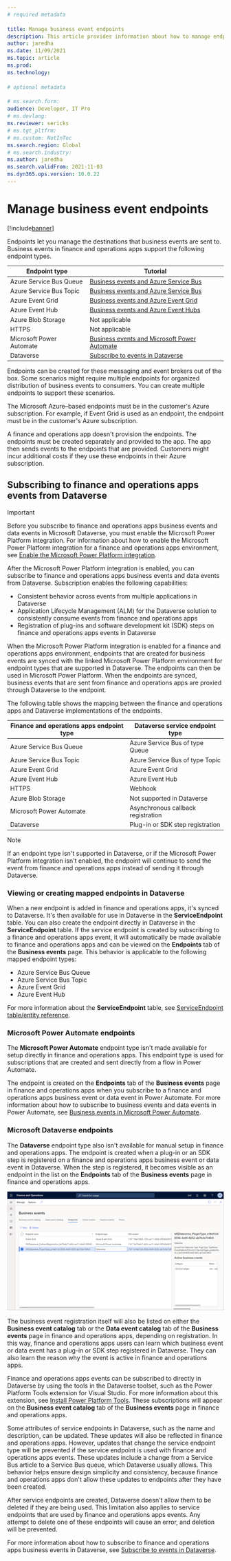 ```yaml
---
# required metadata

title: Manage business event endpoints
description: This article provides information about how to manage endpoints for finance and operations apps business events.
author: jaredha
ms.date: 11/09/2021
ms.topic: article
ms.prod:
ms.technology: 

# optional metadata

# ms.search.form:
audience: Developer, IT Pro
# ms.devlang: 
ms.reviewer: sericks
# ms.tgt_pltfrm: 
# ms.custom: NotInToc
ms.search.region: Global
# ms.search.industry:
ms.author: jaredha
ms.search.validFrom: 2021-11-03
ms.dyn365.ops.version: 10.0.22
---
```


# Manage business event endpoints
[!include[banner](../includes/banner.md)]

Endpoints let you manage the destinations that business events are sent to. Business events in finance and operations apps support the following endpoint types.

| Endpoint type | Tutorial |
| ------------- | -------- |
| Azure Service Bus Queue | [Business events and Azure Service Bus](how-to/how-to-servicebus-queue.md) |
| Azure Service Bus Topic | [Business events and Azure Service Bus](how-to/how-to-servicebus.md) |
| Azure Event Grid | [Business events and Azure Event Grid](how-to/how-to-eventgrid.md) |
| Azure Event Hub | [Business events and Azure Event Hubs](how-to/event-hub.md) |
| Azure Blob Storage | Not applicable |
| HTTPS | Not applicable |
| Microsoft Power Automate | [Business events and Microsoft Power Automate](how-to/how-to-flow.md) |
| Dataverse | [Subscribe to events in Dataverse](how-to/how-to-dataverse-events.md) |

Endpoints can be created for these messaging and event brokers out of the box. Some scenarios might require multiple endpoints for organized distribution of business events to consumers. You can create multiple endpoints to support these scenarios.

The Microsoft Azure–based endpoints must be in the customer's Azure subscription. For example, if Event Grid is used as an endpoint, the endpoint must be in the customer's Azure subscription.

A finance and operations app doesn't provision the endpoints. The endpoints must be created separately and provided to the app. The app then sends events to the endpoints that are provided. Customers might incur additional costs if they use these endpoints in their Azure subscription.

## Subscribing to finance and operations apps events from Dataverse

> [!IMPORTANT]
> Before you subscribe to finance and operations apps business events and data events in Microsoft Dataverse, you must enable the Microsoft Power Platform integration. For information about how to enable the Microsoft Power Platform integration for a finance and operations apps environment, see [Enable the Microsoft Power Platform integration](../power-platform/enable-power-platform-integration.md).

After the Microsoft Power Platform integration is enabled, you can subscribe to finance and operations apps business events and data events from Dataverse. Subscription enables the following capabilities:

- Consistent behavior across events from multiple applications in Dataverse
- Application Lifecycle Management (ALM) for the Dataverse solution to consistently consume events from finance and operations apps
- Registration of plug-ins and software development kit (SDK) steps on finance and operations apps events in Dataverse

When the Microsoft Power Platform integration is enabled for a finance and operations apps environment, endpoints that are created for business events are synced with the linked Microsoft Power Platform environment for endpoint types that are supported in Dataverse. The endpoints can then be used in Microsoft Power Platform. When the endpoints are synced, business events that are sent from finance and operations apps are proxied through Dataverse to the endpoint.

The following table shows the mapping between the finance and operations apps and Dataverse implementations of the endpoints.

| Finance and operations apps endpoint type | Dataverse service endpoint type    | 
| ----------------------------------------- | ---------------------------------- |
| Azure Service Bus Queue                   | Azure Service Bus of type Queue    | 
| Azure Service Bus Topic                   | Azure Service Bus of type Topic    |
| Azure Event Grid                          | Azure Event Grid                   |
| Azure Event Hub                           | Azure Event Hub                    |
| HTTPS                                     | Webhook                            |
| Azure Blob Storage                        | Not supported in Dataverse         |
| Microsoft Power Automate                  | Asynchronous callback registration |
| Dataverse                                 | Plug-in or SDK step registration   |

> [!NOTE]
> If an endpoint type isn't supported in Dataverse, or if the Microsoft Power Platform integration isn't enabled, the endpoint will continue to send the event from finance and operations apps instead of sending it through Dataverse.

### Viewing or creating mapped endpoints in Dataverse

When a new endpoint is added in finance and operations apps, it's synced to Dataverse. It's then available for use in Dataverse in the **ServiceEndpoint** table. You can also create the endpoint directly in Dataverse in the **ServiceEndpoint** table. If the service endpoint is created by subscribing to a finance and operations apps event, it will automatically be made available to finance and operations apps and can be viewed on the **Endpoints** tab of the **Business events** page. This behavior is applicable to the following mapped endpoint types:

- Azure Service Bus Queue
- Azure Service Bus Topic
- Azure Event Grid
- Azure Event Hub

For more information about the **ServiceEndpoint** table, see [ServiceEndpoint table/entity reference](/powerapps/developer/data-platform/reference/entities/serviceendpoint).

### Microsoft Power Automate endpoints

The **Microsoft Power Automate** endpoint type isn't made available for setup directly in finance and operations apps. This endpoint type is used for subscriptions that are created and sent directly from a flow in Power Automate. 

The endpoint is created on the **Endpoints** tab of the **Business events** page in finance and operations apps when you subscribe to a finance and operations apps business event or data event in Power Automate. For more information about how to subscribe to business events and data events in Power Automate, see [Business events in Microsoft Power Automate](business-events-flow.md).

### Microsoft Dataverse endpoints

The **Dataverse** endpoint type also isn't available for manual setup in finance and operations apps. The endpoint is created when a plug-in or an SDK step is registered on a finance and operations apps business event or data event in Dataverse. When the step is registered, it becomes visible as an endpoint in the list on the **Endpoints** tab of the **Business events** page in finance and operations apps. 

![Endpoint of the Dataverse type on the Business events page in a finance and operations app.](../media/businessevents_DataverseEndpoint.png)

The business event registration itself will also be listed on either the **Business event catalog** tab or the **Data event catalog** tab of the **Business events** page in finance and operations apps, depending on registration. In this way, finance and operations apps users can learn which business event or data event has a plug-in or SDK step registered in Dataverse. They can also learn the reason why the event is active in finance and operations apps.

Finance and operations apps events can be subscribed to directly in Dataverse by using the tools in the Dataverse toolset, such as the Power Platform Tools extension for Visual Studio. For more information about this extension, see [Install Power Platform Tools](/powerapps/developer/data-platform/tools/devtools-install). These subscriptions will appear on the **Business event catalog** tab of the **Business events** page in finance and operations apps.

Some attributes of service endpoints in Dataverse, such as the name and description, can be updated. These updates will also be reflected in finance and operations apps. However, updates that change the service endpoint type will be prevented if the service endpoint is used with finance and operations apps events. These updates include a change from a Service Bus article to a Service Bus queue, which Dataverse usually allows. This behavior helps ensure design simplicity and consistency, because finance and operations apps don't allow these updates to endpoints after they have been created.

After service endpoints are created, Dataverse doesn't allow them to be deleted if they are being used. This limitation also applies to service endpoints that are used by finance and operations apps events. Any attempt to delete one of these endpoints will cause an error, and deletion will be prevented. 

For more information about how to subscribe to finance and operations apps business events in Dataverse, see [Subscribe to events in Dataverse](how-to/how-to-dataverse-events.md).

